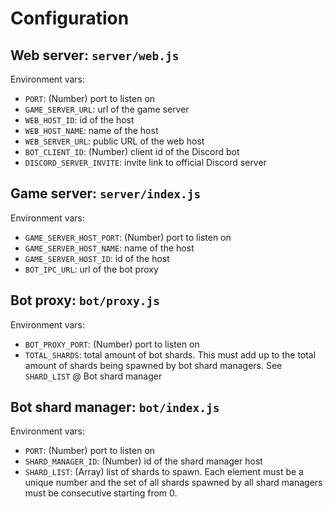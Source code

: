 # Configuration

## Web server: `server/web.js`

Environment vars:

- `PORT`: (Number) port to listen on
- `GAME_SERVER_URL`: url of the game server
- `WEB_HOST_ID`: id of the host
- `WEB_HOST_NAME`: name of the host
- `WEB_SERVER_URL`: public URL of the web host
- `BOT_CLIENT_ID`: (Number) client id of the Discord bot
- `DISCORD_SERVER_INVITE`: invite link to official Discord server

## Game server: `server/index.js`

Environment vars:

- `GAME_SERVER_HOST_PORT`: (Number) port to listen on
- `GAME_SERVER_HOST_NAME`: name of the host
- `GAME_SERVER_HOST_ID`: id of the host
- `BOT_IPC_URL`: url of the bot proxy

## Bot proxy: `bot/proxy.js`

Environment vars:

- `BOT_PROXY_PORT`: (Number) port to listen on
- `TOTAL_SHARDS`: total amount of bot shards. This must add up to the total amount of shards being spawned by bot shard managers. See `SHARD_LIST` @ Bot shard manager

## Bot shard manager: `bot/index.js`

Environment vars:

- `PORT`: (Number) port to listen on
- `SHARD_MANAGER_ID`: (Number) id of the shard manager host
- `SHARD_LIST`: (Array<Number>) list of shards to spawn. Each element must be a unique number and the set of all shards spawned by all shard managers must be consecutive starting from 0.
